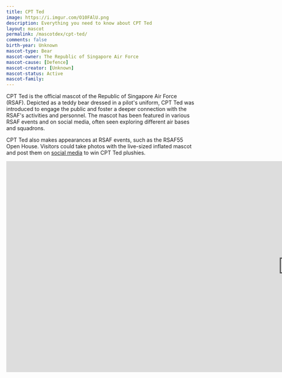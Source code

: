 ```yaml
---
title: CPT Ted
image: https://i.imgur.com/O10FAlU.png
description: Everything you need to know about CPT Ted
layout: mascot
permalink: /mascotdex/cpt-ted/
comments: false
birth-year: Unknown
mascot-type: Bear
mascot-owner: The Republic of Singapore Air Force
mascot-cause: [Defence]
mascot-creator: [Unknown]
mascot-status: Active
mascot-family: 
---
```


CPT Ted is the official mascot of the Republic of Singapore Air Force (RSAF). Depicted as a teddy bear dressed in a pilot's uniform, CPT Ted was introduced to engage the public and foster a deeper connection with the RSAF's activities and personnel. The mascot has been featured in various RSAF events and on social media, often seen exploring different air bases and squadrons. 

CPT Ted also makes appearances at RSAF events, such as the RSAF55 Open House. Visitors could take photos with the live-sized inflated mascot and post them on <a href="https://www.tiktok.com/@thersaf/video/7277537363687968007" target="_blank">social media</a> to win CPT Ted plushies.

<div class="video-responsive"><iframe width="1524" height="560" src="https://www.youtube.com/embed/H5JDea4ZnCY" title="[RSAF55 SPECIAL] Who was CPT Ted?" frameborder="0" allow="accelerometer; autoplay; clipboard-write; encrypted-media; gyroscope; picture-in-picture; web-share" referrerpolicy="strict-origin-when-cross-origin" allowfullscreen></iframe></div>
